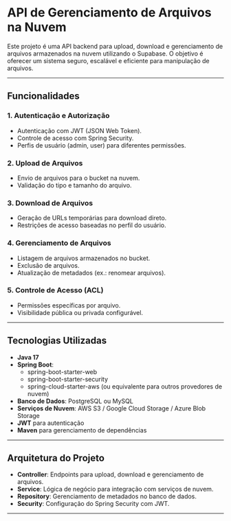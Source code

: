 <h1>API de Gerenciamento de Arquivos na Nuvem</h1>

<p>Este projeto é uma API backend para upload, download e gerenciamento de arquivos armazenados na nuvem utilizando o Supabase. O objetivo é oferecer um sistema seguro, escalável e eficiente para manipulação de arquivos.
</p>
<hr>

<h2>Funcionalidades</h2>
<h3>1. Autenticação e Autorização</h3>
<ul>
    <li>Autenticação com JWT (JSON Web Token).</li>
    <li>Controle de acesso com Spring Security.</li>
    <li>Perfis de usuário (admin, user) para diferentes permissões.</li>
</ul>

<h3>2. Upload de Arquivos</h3>
<ul>
    <li>Envio de arquivos para o bucket na nuvem.</li>
    <li>Validação do tipo e tamanho do arquivo.</li>
</ul>

<h3>3. Download de Arquivos</h3>
<ul>
    <li>Geração de URLs temporárias para download direto.</li>
    <li>Restrições de acesso baseadas no perfil do usuário.</li>
</ul>

<h3>4. Gerenciamento de Arquivos</h3>
<ul>
    <li>Listagem de arquivos armazenados no bucket.</li>
    <li>Exclusão de arquivos.</li>
    <li>Atualização de metadados (ex.: renomear arquivos).</li>
</ul>

<h3>5. Controle de Acesso (ACL)</h3>
<ul>
    <li>Permissões específicas por arquivo.</li>
    <li>Visibilidade pública ou privada configurável.</li>
</ul>

<hr>

<h2>Tecnologias Utilizadas</h2>
<ul>
    <li><strong>Java 17</strong></li>
    <li><strong>Spring Boot</strong>:
        <ul>
            <li>spring-boot-starter-web</li>
            <li>spring-boot-starter-security</li>
            <li>spring-cloud-starter-aws (ou equivalente para outros provedores de nuvem)</li>
        </ul>
    </li>
    <li><strong>Banco de Dados</strong>: PostgreSQL ou MySQL</li>
    <li><strong>Serviços de Nuvem</strong>: AWS S3 / Google Cloud Storage / Azure Blob Storage</li>
    <li><strong>JWT</strong> para autenticação</li>
    <li><strong>Maven</strong> para gerenciamento de dependências</li>
</ul>

<hr>

<h2>Arquitetura do Projeto</h2>
<ul>
    <li><strong>Controller</strong>: Endpoints para upload, download e gerenciamento de arquivos.</li>
    <li><strong>Service</strong>: Lógica de negócio para integração com serviços de nuvem.</li>
    <li><strong>Repository</strong>: Gerenciamento de metadados no banco de dados.</li>
    <li><strong>Security</strong>: Configuração do Spring Security com JWT.</li>
</ul>

<hr>
